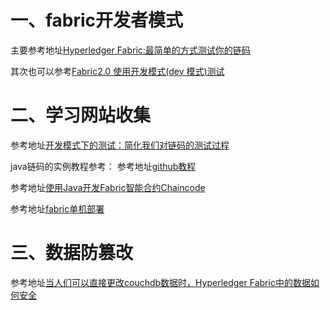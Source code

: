 # 一、fabric开发者模式
主要参考地址[Hyperledger Fabric:最简单的方式测试你的链码](https://www.cnblogs.com/cbkj-xd/p/11940323.html)

其次也可以参考[Fabric2.0 使用开发模式(dev 模式)测试](https://blog.csdn.net/weixin_43839871/article/details/107002767)
# 二、学习网站收集
参考地址[开发模式下的测试：简化我们对链码的测试过程](https://www.chaindesk.cn/witbook/11/119)

java链码的实例教程参考：
参考地址[github教程](https://github.com/hooj0/fabric-chaincode-java)

参考地址[使用Java开发Fabric智能合约Chaincode](https://blog.csdn.net/DamonREN/article/details/105554491)

参考地址[fabric单机部署](https://www.cnblogs.com/llongst/p/9571321.html)

# 三、数据防篡改

参考地址[当人们可以直接更改couchdb数据时，Hyperledger Fabric中的数据如何安全](https://stackoom.com/question/3NWC8/%E5%BD%93%E4%BA%BA%E4%BB%AC%E5%8F%AF%E4%BB%A5%E7%9B%B4%E6%8E%A5%E6%9B%B4%E6%94%B9couchdb%E6%95%B0%E6%8D%AE%E6%97%B6-Hyperledger-Fabric%E4%B8%AD%E7%9A%84%E6%95%B0%E6%8D%AE%E5%A6%82%E4%BD%95%E5%AE%89%E5%85%A8)
